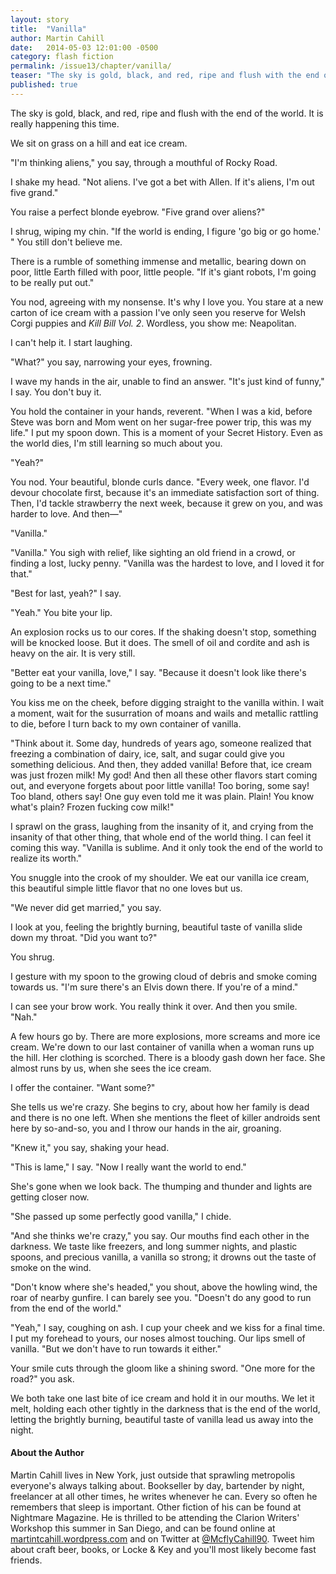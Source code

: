 ```yaml
---
layout: story
title:  "Vanilla"
author: Martin Cahill
date:   2014-05-03 12:01:00 -0500
category: flash fiction
permalink: /issue13/chapter/vanilla/
teaser: "The sky is gold, black, and red, ripe and flush with the end of the world."
published: true
---
```


The sky is gold, black, and red, ripe and flush with the end of the world. It is really happening this time.

We sit on grass on a hill and eat ice cream.

"I'm thinking aliens," you say, through a mouthful of Rocky Road.

I shake my head. "Not aliens. I've got a bet with Allen. If it's aliens, I'm out five grand."

You raise a perfect blonde eyebrow. "Five grand over aliens?"

I shrug, wiping my chin. "If the world is ending, I figure 'go big or go home.' " You still don't believe me.

There is a rumble of something immense and metallic, bearing down on poor, little Earth filled with poor, little people. "If it's giant robots, I'm going to be really put out."

You nod, agreeing with my nonsense. It's why I love you. You stare at a new carton of ice cream with a passion I've only seen you reserve for Welsh Corgi puppies and _Kill Bill Vol. 2_. Wordless, you show me: Neapolitan.

I can't help it. I start laughing.

"What?" you say, narrowing your eyes, frowning.

I wave my hands in the air, unable to find an answer. "It's just kind of funny," I say. You don't buy it.

You hold the container in your hands, reverent. "When I was a kid, before Steve was born and Mom went on her sugar-free power trip, this was my life." I put my spoon down. This is a moment of your Secret History. Even as the world dies, I'm still learning so much about you.

"Yeah?"

You nod. Your beautiful, blonde curls dance. "Every week, one flavor. I'd devour chocolate first, because it's an immediate satisfaction sort of thing. Then, I'd tackle strawberry the next week, because it grew on you, and was harder to love. And then—"

"Vanilla."

"Vanilla." You sigh with relief, like sighting an old friend in a crowd, or finding a lost, lucky penny. "Vanilla was the hardest to love, and I loved it for that."

"Best for last, yeah?" I say.

"Yeah." You bite your lip.

An explosion rocks us to our cores. If the shaking doesn't stop, something will be knocked loose. But it does. The smell of oil and cordite and ash is heavy on the air. It is very still.

"Better eat your vanilla, love," I say. "Because it doesn't look like there's going to be a next time."

You kiss me on the cheek, before digging straight to the vanilla within. I wait a moment, wait for the susurration of moans and wails and metallic rattling to die, before I turn back to my own container of vanilla.

"Think about it. Some day, hundreds of years ago, someone realized that freezing a combination of dairy, ice, salt, and sugar could give you something delicious. And then, they added vanilla! Before that, ice cream was just frozen milk! My god! And then all these other flavors start coming out, and everyone forgets about poor little vanilla! Too boring, some say! Too bland, others say! One guy even told me it was plain. Plain! You know what's plain? Frozen fucking cow milk!"

I sprawl on the grass, laughing from the insanity of it, and crying from the insanity of that other thing, that whole end of the world thing. I can feel it coming this way. "Vanilla is sublime. And it only took the end of the world to realize its worth."

You snuggle into the crook of my shoulder. We eat our vanilla ice cream, this beautiful simple little flavor that no one loves but us.

"We never did get married," you say.

I look at you, feeling the brightly burning, beautiful taste of vanilla slide down my throat. "Did you want to?"

You shrug.

I gesture with my spoon to the growing cloud of debris and smoke coming towards us. "I'm sure there's an Elvis down there. If you're of a mind."

I can see your brow work. You really think it over. And then you smile. "Nah."

A few hours go by. There are more explosions, more screams and more ice cream. We're down to our last container of vanilla when a woman runs up the hill. Her clothing is scorched. There is a bloody gash down her face. She almost runs by us, when she sees the ice cream.

I offer the container. "Want some?"

She tells us we're crazy. She begins to cry, about how her family is dead and there is no one left. When she mentions the fleet of killer androids sent here by so-and-so, you and I throw our hands in the air, groaning.

"Knew it," you say, shaking your head.

"This is lame," I say. "Now I really want the world to end."

She's gone when we look back. The thumping and thunder and lights are getting closer now.

"She passed up some perfectly good vanilla," I chide.

"And she thinks we're crazy," you say. Our mouths find each other in the darkness. We taste like freezers, and long summer nights, and plastic spoons, and precious vanilla, a vanilla so strong; it drowns out the taste of smoke on the wind.

"Don't know where she's headed," you shout, above the howling wind, the roar of nearby gunfire. I can barely see you. "Doesn't do any good to run from the end of the world."

"Yeah," I say, coughing on ash. I cup your cheek and we kiss for a final time. I put my forehead to yours, our noses almost touching. Our lips smell of vanilla. "But we don't have to run towards it either."

Your smile cuts through the gloom like a shining sword. "One more for the road?" you ask.

We both take one last bite of ice cream and hold it in our mouths. We let it melt, holding each other tightly in the darkness that is the end of the world, letting the brightly burning, beautiful taste of vanilla lead us away into the night.

#### About the Author

Martin Cahill lives in New York, just outside that sprawling metropolis everyone's always talking about. Bookseller by day, bartender by night, freelancer at all other times, he writes whenever he can. Every so often he remembers that sleep is important. Other fiction of his can be found at Nightmare Magazine. He is thrilled to be attending the Clarion Writers' Workshop this summer in San Diego, and can be found online at [martintcahill.wordpress.com](http://martintcahill.wordpress.com) and on Twitter at [@McflyCahill90](http://twitter.com/McflyCahill90). Tweet him about craft beer, books, or Locke & Key and you'll most likely become fast friends.
